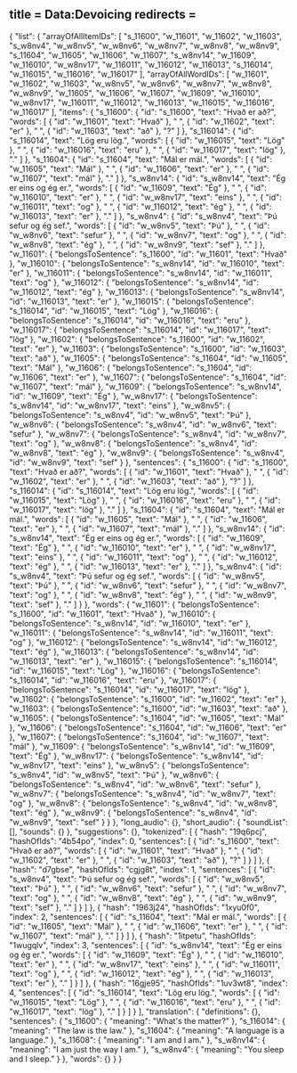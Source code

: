 title = Data:Devoicing
redirects =
---

{
    "list": {
        "arrayOfAllItemIDs": [
            "s_11600",
            "w_11601",
            "w_11602",
            "w_11603",
            "s_w8nv4",
            "w_w8nv5",
            "w_w8nv6",
            "w_w8nv7",
            "w_w8nv8",
            "w_w8nv9",
            "s_11604",
            "w_11605",
            "w_11606",
            "w_11607",
            "s_w8nv14",
            "w_11609",
            "w_116010",
            "w_w8nv17",
            "w_116011",
            "w_116012",
            "w_116013",
            "s_116014",
            "w_116015",
            "w_116016",
            "w_116017"
        ],
        "arrayOfAllWordIDs": [
            "w_11601",
            "w_11602",
            "w_11603",
            "w_w8nv5",
            "w_w8nv6",
            "w_w8nv7",
            "w_w8nv8",
            "w_w8nv9",
            "w_11605",
            "w_11606",
            "w_11607",
            "w_11609",
            "w_116010",
            "w_w8nv17",
            "w_116011",
            "w_116012",
            "w_116013",
            "w_116015",
            "w_116016",
            "w_116017"
        ],
        "items": {
            "s_11600": {
                "id": "s_11600",
                "text": "Hvað er að?",
                "words": [
                    {
                        "id": "w_11601",
                        "text": "Hvað"
                    },
                    " ",
                    {
                        "id": "w_11602",
                        "text": "er"
                    },
                    " ",
                    {
                        "id": "w_11603",
                        "text": "að"
                    },
                    "?"
                ]
            },
            "s_116014": {
                "id": "s_116014",
                "text": "Lög eru lög.",
                "words": [
                    {
                        "id": "w_116015",
                        "text": "Lög"
                    },
                    " ",
                    {
                        "id": "w_116016",
                        "text": "eru"
                    },
                    " ",
                    {
                        "id": "w_116017",
                        "text": "lög"
                    },
                    "."
                ]
            },
            "s_11604": {
                "id": "s_11604",
                "text": "Mál er mál.",
                "words": [
                    {
                        "id": "w_11605",
                        "text": "Mál"
                    },
                    " ",
                    {
                        "id": "w_11606",
                        "text": "er"
                    },
                    " ",
                    {
                        "id": "w_11607",
                        "text": "mál"
                    },
                    "."
                ]
            },
            "s_w8nv14": {
                "id": "s_w8nv14",
                "text": "Ég er eins og ég er.",
                "words": [
                    {
                        "id": "w_11609",
                        "text": "Ég"
                    },
                    " ",
                    {
                        "id": "w_116010",
                        "text": "er"
                    },
                    " ",
                    {
                        "id": "w_w8nv17",
                        "text": "eins"
                    },
                    " ",
                    {
                        "id": "w_116011",
                        "text": "og"
                    },
                    " ",
                    {
                        "id": "w_116012",
                        "text": "ég"
                    },
                    " ",
                    {
                        "id": "w_116013",
                        "text": "er"
                    },
                    "."
                ]
            },
            "s_w8nv4": {
                "id": "s_w8nv4",
                "text": "Þú sefur og ég sef.",
                "words": [
                    {
                        "id": "w_w8nv5",
                        "text": "Þú"
                    },
                    " ",
                    {
                        "id": "w_w8nv6",
                        "text": "sefur"
                    },
                    " ",
                    {
                        "id": "w_w8nv7",
                        "text": "og"
                    },
                    " ",
                    {
                        "id": "w_w8nv8",
                        "text": "ég"
                    },
                    " ",
                    {
                        "id": "w_w8nv9",
                        "text": "sef"
                    },
                    "."
                ]
            },
            "w_11601": {
                "belongsToSentence": "s_11600",
                "id": "w_11601",
                "text": "Hvað"
            },
            "w_116010": {
                "belongsToSentence": "s_w8nv14",
                "id": "w_116010",
                "text": "er"
            },
            "w_116011": {
                "belongsToSentence": "s_w8nv14",
                "id": "w_116011",
                "text": "og"
            },
            "w_116012": {
                "belongsToSentence": "s_w8nv14",
                "id": "w_116012",
                "text": "ég"
            },
            "w_116013": {
                "belongsToSentence": "s_w8nv14",
                "id": "w_116013",
                "text": "er"
            },
            "w_116015": {
                "belongsToSentence": "s_116014",
                "id": "w_116015",
                "text": "Lög"
            },
            "w_116016": {
                "belongsToSentence": "s_116014",
                "id": "w_116016",
                "text": "eru"
            },
            "w_116017": {
                "belongsToSentence": "s_116014",
                "id": "w_116017",
                "text": "lög"
            },
            "w_11602": {
                "belongsToSentence": "s_11600",
                "id": "w_11602",
                "text": "er"
            },
            "w_11603": {
                "belongsToSentence": "s_11600",
                "id": "w_11603",
                "text": "að"
            },
            "w_11605": {
                "belongsToSentence": "s_11604",
                "id": "w_11605",
                "text": "Mál"
            },
            "w_11606": {
                "belongsToSentence": "s_11604",
                "id": "w_11606",
                "text": "er"
            },
            "w_11607": {
                "belongsToSentence": "s_11604",
                "id": "w_11607",
                "text": "mál"
            },
            "w_11609": {
                "belongsToSentence": "s_w8nv14",
                "id": "w_11609",
                "text": "Ég"
            },
            "w_w8nv17": {
                "belongsToSentence": "s_w8nv14",
                "id": "w_w8nv17",
                "text": "eins"
            },
            "w_w8nv5": {
                "belongsToSentence": "s_w8nv4",
                "id": "w_w8nv5",
                "text": "Þú"
            },
            "w_w8nv6": {
                "belongsToSentence": "s_w8nv4",
                "id": "w_w8nv6",
                "text": "sefur"
            },
            "w_w8nv7": {
                "belongsToSentence": "s_w8nv4",
                "id": "w_w8nv7",
                "text": "og"
            },
            "w_w8nv8": {
                "belongsToSentence": "s_w8nv4",
                "id": "w_w8nv8",
                "text": "ég"
            },
            "w_w8nv9": {
                "belongsToSentence": "s_w8nv4",
                "id": "w_w8nv9",
                "text": "sef"
            }
        },
        "sentences": {
            "s_11600": {
                "id": "s_11600",
                "text": "Hvað er að?",
                "words": [
                    {
                        "id": "w_11601",
                        "text": "Hvað"
                    },
                    " ",
                    {
                        "id": "w_11602",
                        "text": "er"
                    },
                    " ",
                    {
                        "id": "w_11603",
                        "text": "að"
                    },
                    "?"
                ]
            },
            "s_116014": {
                "id": "s_116014",
                "text": "Lög eru lög.",
                "words": [
                    {
                        "id": "w_116015",
                        "text": "Lög"
                    },
                    " ",
                    {
                        "id": "w_116016",
                        "text": "eru"
                    },
                    " ",
                    {
                        "id": "w_116017",
                        "text": "lög"
                    },
                    "."
                ]
            },
            "s_11604": {
                "id": "s_11604",
                "text": "Mál er mál.",
                "words": [
                    {
                        "id": "w_11605",
                        "text": "Mál"
                    },
                    " ",
                    {
                        "id": "w_11606",
                        "text": "er"
                    },
                    " ",
                    {
                        "id": "w_11607",
                        "text": "mál"
                    },
                    "."
                ]
            },
            "s_w8nv14": {
                "id": "s_w8nv14",
                "text": "Ég er eins og ég er.",
                "words": [
                    {
                        "id": "w_11609",
                        "text": "Ég"
                    },
                    " ",
                    {
                        "id": "w_116010",
                        "text": "er"
                    },
                    " ",
                    {
                        "id": "w_w8nv17",
                        "text": "eins"
                    },
                    " ",
                    {
                        "id": "w_116011",
                        "text": "og"
                    },
                    " ",
                    {
                        "id": "w_116012",
                        "text": "ég"
                    },
                    " ",
                    {
                        "id": "w_116013",
                        "text": "er"
                    },
                    "."
                ]
            },
            "s_w8nv4": {
                "id": "s_w8nv4",
                "text": "Þú sefur og ég sef.",
                "words": [
                    {
                        "id": "w_w8nv5",
                        "text": "Þú"
                    },
                    " ",
                    {
                        "id": "w_w8nv6",
                        "text": "sefur"
                    },
                    " ",
                    {
                        "id": "w_w8nv7",
                        "text": "og"
                    },
                    " ",
                    {
                        "id": "w_w8nv8",
                        "text": "ég"
                    },
                    " ",
                    {
                        "id": "w_w8nv9",
                        "text": "sef"
                    },
                    "."
                ]
            }
        },
        "words": {
            "w_11601": {
                "belongsToSentence": "s_11600",
                "id": "w_11601",
                "text": "Hvað"
            },
            "w_116010": {
                "belongsToSentence": "s_w8nv14",
                "id": "w_116010",
                "text": "er"
            },
            "w_116011": {
                "belongsToSentence": "s_w8nv14",
                "id": "w_116011",
                "text": "og"
            },
            "w_116012": {
                "belongsToSentence": "s_w8nv14",
                "id": "w_116012",
                "text": "ég"
            },
            "w_116013": {
                "belongsToSentence": "s_w8nv14",
                "id": "w_116013",
                "text": "er"
            },
            "w_116015": {
                "belongsToSentence": "s_116014",
                "id": "w_116015",
                "text": "Lög"
            },
            "w_116016": {
                "belongsToSentence": "s_116014",
                "id": "w_116016",
                "text": "eru"
            },
            "w_116017": {
                "belongsToSentence": "s_116014",
                "id": "w_116017",
                "text": "lög"
            },
            "w_11602": {
                "belongsToSentence": "s_11600",
                "id": "w_11602",
                "text": "er"
            },
            "w_11603": {
                "belongsToSentence": "s_11600",
                "id": "w_11603",
                "text": "að"
            },
            "w_11605": {
                "belongsToSentence": "s_11604",
                "id": "w_11605",
                "text": "Mál"
            },
            "w_11606": {
                "belongsToSentence": "s_11604",
                "id": "w_11606",
                "text": "er"
            },
            "w_11607": {
                "belongsToSentence": "s_11604",
                "id": "w_11607",
                "text": "mál"
            },
            "w_11609": {
                "belongsToSentence": "s_w8nv14",
                "id": "w_11609",
                "text": "Ég"
            },
            "w_w8nv17": {
                "belongsToSentence": "s_w8nv14",
                "id": "w_w8nv17",
                "text": "eins"
            },
            "w_w8nv5": {
                "belongsToSentence": "s_w8nv4",
                "id": "w_w8nv5",
                "text": "Þú"
            },
            "w_w8nv6": {
                "belongsToSentence": "s_w8nv4",
                "id": "w_w8nv6",
                "text": "sefur"
            },
            "w_w8nv7": {
                "belongsToSentence": "s_w8nv4",
                "id": "w_w8nv7",
                "text": "og"
            },
            "w_w8nv8": {
                "belongsToSentence": "s_w8nv4",
                "id": "w_w8nv8",
                "text": "ég"
            },
            "w_w8nv9": {
                "belongsToSentence": "s_w8nv4",
                "id": "w_w8nv9",
                "text": "sef"
            }
        }
    },
    "long_audio": {},
    "short_audio": {
        "soundList": [],
        "sounds": {}
    },
    "suggestions": {},
    "tokenized": [
        {
            "hash": "19q6pcj",
            "hashOfIds": "4b54po",
            "index": 0,
            "sentences": [
                {
                    "id": "s_11600",
                    "text": "Hvað er að?",
                    "words": [
                        {
                            "id": "w_11601",
                            "text": "Hvað"
                        },
                        " ",
                        {
                            "id": "w_11602",
                            "text": "er"
                        },
                        " ",
                        {
                            "id": "w_11603",
                            "text": "að"
                        },
                        "?"
                    ]
                }
            ]
        },
        {
            "hash": "d7gbse",
            "hashOfIds": "cgjg8t",
            "index": 1,
            "sentences": [
                {
                    "id": "s_w8nv4",
                    "text": "Þú sefur og ég sef.",
                    "words": [
                        {
                            "id": "w_w8nv5",
                            "text": "Þú"
                        },
                        " ",
                        {
                            "id": "w_w8nv6",
                            "text": "sefur"
                        },
                        " ",
                        {
                            "id": "w_w8nv7",
                            "text": "og"
                        },
                        " ",
                        {
                            "id": "w_w8nv8",
                            "text": "ég"
                        },
                        " ",
                        {
                            "id": "w_w8nv9",
                            "text": "sef"
                        },
                        "."
                    ]
                }
            ]
        },
        {
            "hash": "1963j24",
            "hashOfIds": "1xyu0f0",
            "index": 2,
            "sentences": [
                {
                    "id": "s_11604",
                    "text": "Mál er mál.",
                    "words": [
                        {
                            "id": "w_11605",
                            "text": "Mál"
                        },
                        " ",
                        {
                            "id": "w_11606",
                            "text": "er"
                        },
                        " ",
                        {
                            "id": "w_11607",
                            "text": "mál"
                        },
                        "."
                    ]
                }
            ]
        },
        {
            "hash": "1itpetu",
            "hashOfIds": "1wugqlv",
            "index": 3,
            "sentences": [
                {
                    "id": "s_w8nv14",
                    "text": "Ég er eins og ég er.",
                    "words": [
                        {
                            "id": "w_11609",
                            "text": "Ég"
                        },
                        " ",
                        {
                            "id": "w_116010",
                            "text": "er"
                        },
                        " ",
                        {
                            "id": "w_w8nv17",
                            "text": "eins"
                        },
                        " ",
                        {
                            "id": "w_116011",
                            "text": "og"
                        },
                        " ",
                        {
                            "id": "w_116012",
                            "text": "ég"
                        },
                        " ",
                        {
                            "id": "w_116013",
                            "text": "er"
                        },
                        "."
                    ]
                }
            ]
        },
        {
            "hash": "16gje95",
            "hashOfIds": "1uv3wt8",
            "index": 4,
            "sentences": [
                {
                    "id": "s_116014",
                    "text": "Lög eru lög.",
                    "words": [
                        {
                            "id": "w_116015",
                            "text": "Lög"
                        },
                        " ",
                        {
                            "id": "w_116016",
                            "text": "eru"
                        },
                        " ",
                        {
                            "id": "w_116017",
                            "text": "lög"
                        },
                        "."
                    ]
                }
            ]
        }
    ],
    "translation": {
        "definitions": {},
        "sentences": {
            "s_11600": {
                "meaning": "What's the matter?"
            },
            "s_116014": {
                "meaning": "The law is the law."
            },
            "s_11604": {
                "meaning": "A language is a language."
            },
            "s_11608": {
                "meaning": "I am and I am."
            },
            "s_w8nv14": {
                "meaning": "I am just the way I am."
            },
            "s_w8nv4": {
                "meaning": "You sleep and I sleep."
            }
        },
        "words": {}
    }
}